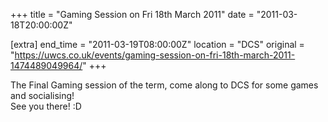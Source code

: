 +++
title = "Gaming Session on Fri 18th March 2011"
date = "2011-03-18T20:00:00Z"

[extra]
end_time = "2011-03-19T08:00:00Z"
location = "DCS"
original = "https://uwcs.co.uk/events/gaming-session-on-fri-18th-march-2011-1474489049964/"
+++

The Final Gaming session of the term, come along to DCS for some games and socialising\!  
See you there\! :D

